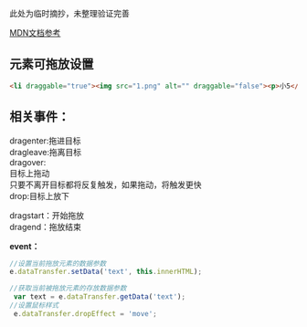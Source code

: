 此处为临时摘抄，未整理验证完善

[MDN文档参考](https://developer.mozilla.org/en-US/docs/Web/Events/drag)

## 元素可拖放设置

```html
<li draggable="true"><img src="1.png" alt="" draggable="false"><p>小5</p></li>
```

## 相关事件：
dragenter:拖进目标  
dragleave:拖离目标  
dragover:  
目标上拖动  
只要不离开目标都将反复触发，如果拖动，将触发更快  
drop:目标上放下

dragstart：开始拖放  
dragend：拖放结束


**event：**

```js
//设置当前拖放元素的数据参数
e.dataTransfer.setData('text', this.innerHTML);

//获取当前被拖放元素的存放数据参数
 var text = e.dataTransfer.getData('text'); 
//设置鼠标样式
 e.dataTransfer.dropEffect = 'move';
```
